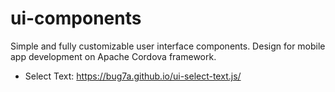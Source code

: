 # ui-components
Simple and fully customizable user interface components. Design for mobile app development on Apache Cordova framework.

- Select Text: https://bug7a.github.io/ui-select-text.js/
